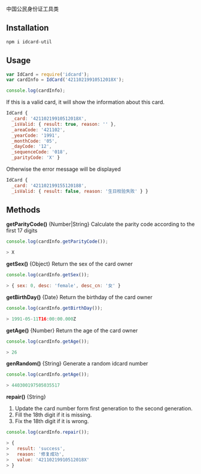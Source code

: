 
中国公民身份证工具类

## Installation

```javascript
npm i idcard-util
```

## Usage

```javascript
var IdCard = require('idcard');
var cardInfo = IdCard('42110219910512018X');

console.log(cardInfo);
```

If this is a valid card, it will show the information about this card.
```javascript
IdCard {
  _card: '42110219910512018X',
  _isValid: { result: true, reason: '' },
  _areaCode: '421102',
  _yearCode: '1991',
  _monthCode: '05',
  _dayCode: '12',
  _sequenceCode: '018',
  _parityCode: 'X' }
```

Otherwise the error message will be displayed

```javascript
IdCard {
  _card: '421102199155120188',
  _isValid: { result: false, reason: '生日校验失败' } }
```

## Methods

**getParityCode()** {Number|String}
Calculate the parity code according to the first 17 digits

```javascript
console.log(cardInfo.getParityCode());

> X
```

**getSex()** {Object}
Return the sex of the card owner

```javascript
console.log(cardInfo.getSex());

> { sex: 0, desc: 'female', desc_cn: '女' }
```

**getBirthDay()** {Date}
Return the birthday of the card owner

```javascript
console.log(cardInfo.getBirthDay());

> 1991-05-11T16:00:00.000Z
```

**getAge()** {Number}
Return the age of the card owner

```javascript
console.log(cardInfo.getAge());

> 26
```

**genRandom()** {String}
Generate a random idcard number

```javascript
console.log(cardInfo.getAge());

> 440300197505035517
```

**repair()** {String}

1. Update the card number form first generation to the second generation.
2. Fill the 18th digit if it is missing.
3. Fix the 18th digit if it is wrong.

```javascript
console.log(cardInfo.repair());

> {
>   result: 'success',
>   reason: '修复成功',
>   value: '42110219910512018X'
> }
```

